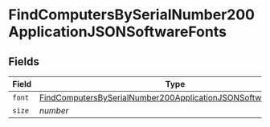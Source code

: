 # FindComputersBySerialNumber200ApplicationJSONSoftwareFonts


## Fields

| Field                                                                                                                                                       | Type                                                                                                                                                        | Required                                                                                                                                                    | Description                                                                                                                                                 | Example                                                                                                                                                     |
| ----------------------------------------------------------------------------------------------------------------------------------------------------------- | ----------------------------------------------------------------------------------------------------------------------------------------------------------- | ----------------------------------------------------------------------------------------------------------------------------------------------------------- | ----------------------------------------------------------------------------------------------------------------------------------------------------------- | ----------------------------------------------------------------------------------------------------------------------------------------------------------- |
| `font`                                                                                                                                                      | [FindComputersBySerialNumber200ApplicationJSONSoftwareFontsFont](../../models/operations/findcomputersbyserialnumber200applicationjsonsoftwarefontsfont.md) | :heavy_minus_sign:                                                                                                                                          | N/A                                                                                                                                                         |                                                                                                                                                             |
| `size`                                                                                                                                                      | *number*                                                                                                                                                    | :heavy_minus_sign:                                                                                                                                          | N/A                                                                                                                                                         | 1                                                                                                                                                           |